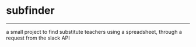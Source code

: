 # subfinder  

---------
a small project to find substitute teachers using a spreadsheet, through a request from the slack API
